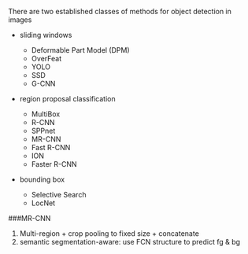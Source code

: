 There are two established classes of methods for object detection in images
* sliding windows
  * Deformable Part Model (DPM)
  * OverFeat
  * YOLO
  * SSD
  * G-CNN

* region proposal classification
  * MultiBox
  * R-CNN
  * SPPnet
  * MR-CNN
  * Fast R-CNN
  * ION
  * Faster R-CNN

* bounding box
  * Selective Search
  * LocNet

###MR-CNN
1. Multi-region + crop pooling to fixed size + concatenate
2. semantic segmentation-aware: use FCN structure to predict fg & bg
